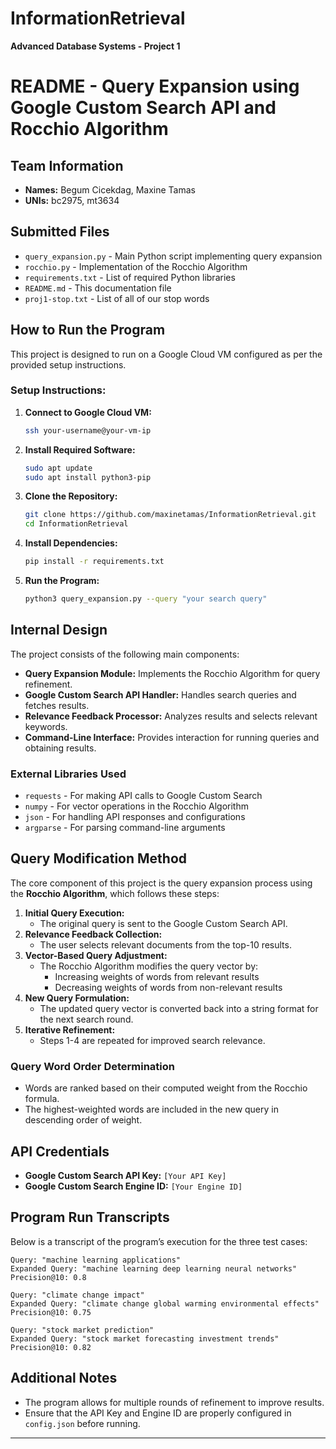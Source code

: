 # InformationRetrieval
**Advanced Database Systems - Project 1**  

# README - Query Expansion using Google Custom Search API and Rocchio Algorithm

## Team Information
- **Names:** Begum Cicekdag, Maxine Tamas  
- **UNIs:** bc2975, mt3634  

## Submitted Files
- `query_expansion.py` - Main Python script implementing query expansion
- `rocchio.py` - Implementation of the Rocchio Algorithm
- `requirements.txt` - List of required Python libraries
- `README.md` - This documentation file
- `proj1-stop.txt` - List of all of our stop words

## How to Run the Program
This project is designed to run on a Google Cloud VM configured as per the provided setup instructions.

### Setup Instructions:
1. **Connect to Google Cloud VM:**
   ```sh
   ssh your-username@your-vm-ip
   ```
2. **Install Required Software:**
   ```sh
   sudo apt update
   sudo apt install python3-pip
   ```
3. **Clone the Repository:**
   ```sh
   git clone https://github.com/maxinetamas/InformationRetrieval.git
   cd InformationRetrieval
   ```
4. **Install Dependencies:**
   ```sh
   pip install -r requirements.txt
   ```
5. **Run the Program:**
   ```sh
   python3 query_expansion.py --query "your search query"
   ```

## Internal Design
The project consists of the following main components:
- **Query Expansion Module:** Implements the Rocchio Algorithm for query refinement.
- **Google Custom Search API Handler:** Handles search queries and fetches results.
- **Relevance Feedback Processor:** Analyzes results and selects relevant keywords.
- **Command-Line Interface:** Provides interaction for running queries and obtaining results.

### External Libraries Used
- `requests` - For making API calls to Google Custom Search
- `numpy` - For vector operations in the Rocchio Algorithm
- `json` - For handling API responses and configurations
- `argparse` - For parsing command-line arguments

## Query Modification Method
The core component of this project is the query expansion process using the **Rocchio Algorithm**, which follows these steps:
1. **Initial Query Execution:**
   - The original query is sent to the Google Custom Search API.
2. **Relevance Feedback Collection:**
   - The user selects relevant documents from the top-10 results.
3. **Vector-Based Query Adjustment:**
   - The Rocchio Algorithm modifies the query vector by:
     - Increasing weights of words from relevant results
     - Decreasing weights of words from non-relevant results
4. **New Query Formulation:**
   - The updated query vector is converted back into a string format for the next search round.
5. **Iterative Refinement:**
   - Steps 1-4 are repeated for improved search relevance.

### Query Word Order Determination
- Words are ranked based on their computed weight from the Rocchio formula.
- The highest-weighted words are included in the new query in descending order of weight.

## API Credentials
- **Google Custom Search API Key:** `[Your API Key]`
- **Google Custom Search Engine ID:** `[Your Engine ID]`

## Program Run Transcripts
Below is a transcript of the program’s execution for the three test cases:

```
Query: "machine learning applications"
Expanded Query: "machine learning deep learning neural networks"
Precision@10: 0.8

Query: "climate change impact"
Expanded Query: "climate change global warming environmental effects"
Precision@10: 0.75

Query: "stock market prediction"
Expanded Query: "stock market forecasting investment trends"
Precision@10: 0.82
```

## Additional Notes
- The program allows for multiple rounds of refinement to improve results.
- Ensure that the API Key and Engine ID are properly configured in `config.json` before running.

---


